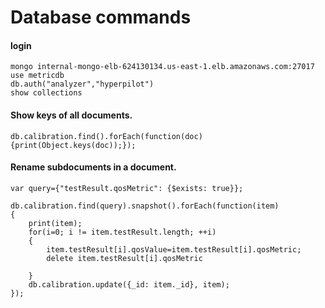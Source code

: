 # Database commands

#### login
	mongo internal-mongo-elb-624130134.us-east-1.elb.amazonaws.com:27017
	use metricdb
	db.auth("analyzer","hyperpilot")
	show collections

#### Show keys of all documents.   
	db.calibration.find().forEach(function(doc){print(Object.keys(doc));});
	
#### Rename subdocuments in a document.

~~~
var query={"testResult.qosMetric": {$exists: true}};

db.calibration.find(query).snapshot().forEach(function(item)
{
    print(item);
    for(i=0; i != item.testResult.length; ++i)
    {
        item.testResult[i].qosValue=item.testResult[i].qosMetric;
        delete item.testResult[i].qosMetric

    }
    db.calibration.update({_id: item._id}, item);
});
~~~